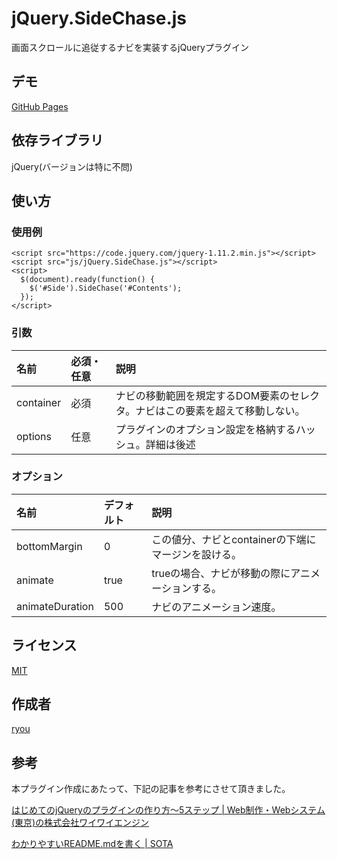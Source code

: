 jQuery.SideChase.js
====

画面スクロールに追従するナビを実装するjQueryプラグイン

## デモ

[GitHub Pages](http://ryou.github.io/jQuery.SideChase.js/example/)

## 依存ライブラリ

jQuery(バージョンは特に不問)

## 使い方

### 使用例

```
<script src="https://code.jquery.com/jquery-1.11.2.min.js"></script>
<script src="js/jQuery.SideChase.js"></script>
<script>
  $(document).ready(function() {
    $('#Side').SideChase('#Contents');
  });
</script>
```

### 引数

|名前|必須・任意|説明|
|:----|:----|:----|
|container|必須|ナビの移動範囲を規定するDOM要素のセレクタ。ナビはこの要素を超えて移動しない。|
|options|任意|プラグインのオプション設定を格納するハッシュ。詳細は後述|

### オプション

|名前|デフォルト|説明|
|:----|:----|:----|
|bottomMargin|0|この値分、ナビとcontainerの下端にマージンを設ける。|
|animate|true|trueの場合、ナビが移動の際にアニメーションする。|
|animateDuration|500|ナビのアニメーション速度。|

## ライセンス

[MIT](https://github.com/tcnksm/tool/blob/master/LICENCE)

## 作成者

[ryou](https://github.com/ryou/)

## 参考

本プラグイン作成にあたって、下記の記事を参考にさせて頂きました。

[はじめてのjQueryのプラグインの作り方～5ステップ | Web制作・Webシステム(東京)の株式会社ワイワイエンジン](http://yyengine.jp/blog/jquery/jquery-plugin-5step/)

[わかりやすいREADME.mdを書く | SOTA](http://deeeet.com/writing/2014/07/31/readme/)
